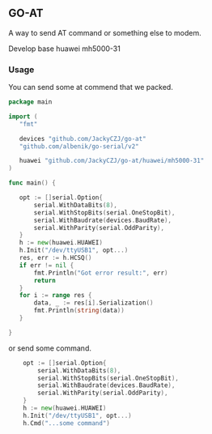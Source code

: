 GO-AT
-----

A way to send AT command or something else to modem.

Develop base huawei mh5000-31

### Usage
You can send some at commend that we packed.
 
 ```go
package main

import (
	"fmt"

	devices "github.com/JackyCZJ/go-at"
	"github.com/albenik/go-serial/v2"

	huawei "github.com/JackyCZJ/go-at/huawei/mh5000-31"
)

func main() {

	opt := []serial.Option{
		serial.WithDataBits(8),
		serial.WithStopBits(serial.OneStopBit),
		serial.WithBaudrate(devices.BaudRate),
		serial.WithParity(serial.OddParity),
	}
	h := new(huawei.HUAWEI)
	h.Init("/dev/ttyUSB1", opt...)
	res, err := h.HCSQ()
	if err != nil {
		fmt.Println("Got error result:", err)
		return
	}
	for i := range res {
		data, _ := res[i].Serialization()
		fmt.Println(string(data))
	}

}
```
or send some command.
```go
	opt := []serial.Option{
		serial.WithDataBits(8),
		serial.WithStopBits(serial.OneStopBit),
		serial.WithBaudrate(devices.BaudRate),
		serial.WithParity(serial.OddParity),
	}
	h := new(huawei.HUAWEI)
	h.Init("/dev/ttyUSB1", opt...)
	h.Cmd("...some command")
```

